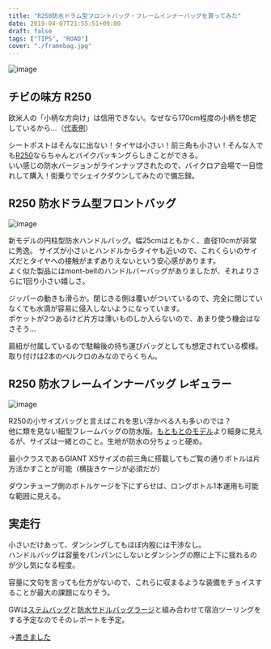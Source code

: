 ```yaml
---
title: "R250防水ドラム型フロントバッグ・フレームインナーバッグを買ってみた"
date: 2019-04-07T21:55:51+09:00
draft: false
tags: ["TIPS", "ROAD"]
cover: "./framebag.jpg"
---
```


![image](./framebag.jpg)

## チビの味方 R250

欧米人の「小柄な方向け」は信用できない。なぜなら170cm程度の小柄を想定しているから…（[代表例](http://www.tkcproductions.jp/?pid=102454600)）

シートポストはそんなに出ない！タイヤは小さい！前三角も小さい！そんな人でも[R250](https://amzn.to/2G4yzRT)ならちゃんとバイクパッキングらしきことができる。  
いい感じの防水バージョンがラインナップされたので、バイクロア会場で一目惚れして購入！街乗りでシェイクダウンしてみたので備忘録。

## R250 防水ドラム型フロントバッグ

![image](./frontbag.jpg)

新モデルの円柱型防水ハンドルバッグ。幅25cmはともかく、直径10cmが非常に秀逸。
サイズが小さいとハンドルからタイヤも近いので、これくらいのサイズだとタイヤへの接触がまずありえないという安心感があります。  
よく似た製品にはmont-bellのハンドルバーバッグがありましたが、それよりさらに1回り小さい嬉しさ。

ジッパーの動きも滑らか。閉じきる側は覆いがついているので、完全に閉じていなくても水滴が容易に侵入しないようになっています。  
ポケットが2つあるけど片方は薄いものしか入らないので、あまり使う機会はなさそう…

肩紐が付属しているので駐輪後の持ち運びバッグとしても想定されている模様。  
取り付けは2本のベルクロのみなのでらくちん。

<LinkBox isAmazonLink url="https://www.amazon.co.jp/dp/B07NLFZG6D/" />

## R250 防水フレームインナーバッグ レギュラー

![image](withwaterbottole.jpg)

R250の小サイズバッグと言えばこれを思い浮かべる人も多いのでは？  
他に類を見ない細型フレームバッグの防水版。[もともとのモデル](https://amzn.to/2U2Mzzc)より細身に見えるが、サイズは一緒とのこと。生地が防水の分ちょっと硬め。

最小クラスであるGIANT XSサイズの前三角に搭載してもご覧の通りボトルは片方活かすことが可能（横抜きケージが必須だが）

ダウンチューブ側のボトルケージを下にずらせば、ロングボトル1本運用も可能な範囲に見える。

## 実走行

小さいだけあって、ダンシングしてもほぼ内股には干渉なし。  
ハンドルバッグは容量をパンパンにしないとダンシングの際に上下に揺れるのが少し気になる程度。

容量に文句を言っても仕方がないので、これらに収まるような装備をチョイスすることが最大の課題になりそう。

GWは[ステムバッグ](https://amzn.to/2G29eqK)と[防水サドルバッグラージ](https://amzn.to/2G29ohQ)と組み合わせて宿泊ツーリングをする予定なのでそのレポートを予定。

→[書きました](/post/2019/05/small_bikepacking/)

<LinkBox isAmazonLink url="https://www.amazon.co.jp/dp/B07NLFZG6D/" />
